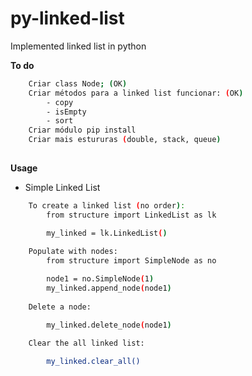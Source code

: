 # py-linked-list
Implemented linked list in python

**To do**
```sh
    Criar class Node; (OK)
    Criar métodos para a linked list funcionar: (OK)
        - copy
        - isEmpty
        - sort
    Criar módulo pip install
    Criar mais estururas (double, stack, queue)
    
```

**Usage**
- Simple Linked List

```sh
    To create a linked list (no order):
        from structure import LinkedList as lk

        my_linked = lk.LinkedList()
    
    Populate with nodes:
        from structure import SimpleNode as no

        node1 = no.SimpleNode(1)
        my_linked.append_node(node1)
    
    Delete a node:

        my_linked.delete_node(node1)
    
    Clear the all linked list:

        my_linked.clear_all()
    
```